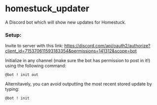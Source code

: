 # homestuck_updater
A Discord bot which will show new updates for Homestuck.

### Setup:

Invite to server with this link: https://discord.com/api/oauth2/authorize?client_id=715370611593183354&permissions=141312&scope=bot

Initialize in any channel (make sure the bot has permission to post in it!) using the following command:

```
@bot ! init out
```

Alternitavely, you can avoid outputting the most recent stored update by typing:

```
@bot ! init
```

